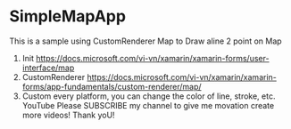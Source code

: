 # SimpleMapApp
This is a sample using CustomRenderer Map to Draw aline 2 point on Map
1. Init https://docs.microsoft.com/vi-vn/xamarin/xamarin-forms/user-interface/map
2. CustomRenderer https://docs.microsoft.com/vi-vn/xamarin/xamarin-forms/app-fundamentals/custom-renderer/map/
3. Custom every platform, you can change the color of line, stroke, etc.
YouTube 
Please SUBSCRIBE my channel to give me movation create more videos!
Thank yoU!
